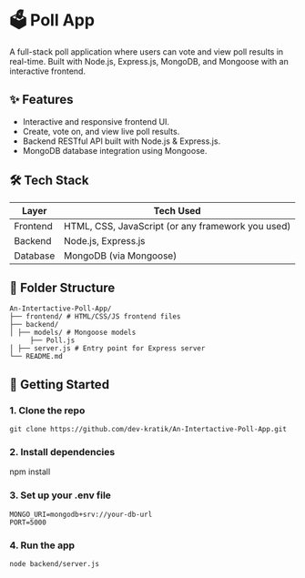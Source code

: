 # 🗳️ Poll App

A full-stack poll application where users can vote and view poll results in real-time. Built with Node.js, Express.js, MongoDB, and Mongoose with an interactive frontend.

## ✨ Features

- Interactive and responsive frontend UI.
- Create, vote on, and view live poll results.
- Backend RESTful API built with Node.js & Express.js.
- MongoDB database integration using Mongoose.

## 🛠️ Tech Stack

| Layer     | Tech Used               |
|-----------|-------------------------|
| Frontend  | HTML, CSS, JavaScript (or any framework you used) |
| Backend   | Node.js, Express.js     |
| Database  | MongoDB (via Mongoose)  |

## 📁 Folder Structure

```
An-Intertactive-Poll-App/
├── frontend/ # HTML/CSS/JS frontend files
├── backend/
│ ├── models/ # Mongoose models
     ├── Poll.js
│ ├── server.js # Entry point for Express server
└── README.md
```
## 🚀 Getting Started

### 1. Clone the repo
```
git clone https://github.com/dev-kratik/An-Intertactive-Poll-App.git
```
### 2. Install dependencies

npm install

### 3. Set up your .env file

```
MONGO_URI=mongodb+srv://your-db-url
PORT=5000
```

### 4. Run the app
```
node backend/server.js
```





